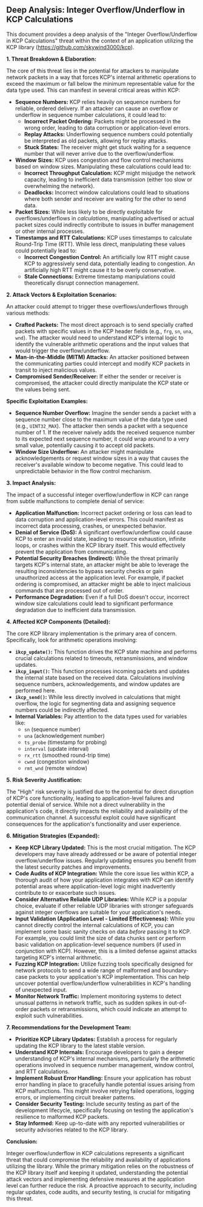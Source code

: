 ## Deep Analysis: Integer Overflow/Underflow in KCP Calculations

This document provides a deep analysis of the "Integer Overflow/Underflow in KCP Calculations" threat within the context of an application utilizing the KCP library (https://github.com/skywind3000/kcp).

**1. Threat Breakdown & Elaboration:**

The core of this threat lies in the potential for attackers to manipulate network packets in a way that forces KCP's internal arithmetic operations to exceed the maximum or fall below the minimum representable value for the data type used. This can manifest in several critical areas within KCP:

* **Sequence Numbers:** KCP relies heavily on sequence numbers for reliable, ordered delivery. If an attacker can cause an overflow or underflow in sequence number calculations, it could lead to:
    * **Incorrect Packet Ordering:**  Packets might be processed in the wrong order, leading to data corruption or application-level errors.
    * **Replay Attacks:**  Underflowing sequence numbers could potentially be interpreted as old packets, allowing for replay attacks.
    * **Stuck States:**  The receiver might get stuck waiting for a sequence number that will never arrive due to the overflow/underflow.
* **Window Sizes:** KCP uses congestion and flow control mechanisms based on window sizes. Manipulating these calculations could lead to:
    * **Incorrect Throughput Calculation:**  KCP might misjudge the network capacity, leading to inefficient data transmission (either too slow or overwhelming the network).
    * **Deadlocks:**  Incorrect window calculations could lead to situations where both sender and receiver are waiting for the other to send data.
* **Packet Sizes:** While less likely to be directly exploitable for overflows/underflows in *calculations*, manipulating advertised or actual packet sizes could indirectly contribute to issues in buffer management or other internal processes.
* **Timestamps and RTT Calculations:** KCP uses timestamps to calculate Round-Trip Time (RTT). While less direct, manipulating these values could potentially lead to:
    * **Incorrect Congestion Control:**  An artificially low RTT might cause KCP to aggressively send data, potentially leading to congestion. An artificially high RTT might cause it to be overly conservative.
    * **Stale Connections:**  Extreme timestamp manipulations could theoretically disrupt connection management.

**2. Attack Vectors & Exploitation Scenarios:**

An attacker could attempt to trigger these overflows/underflows through various methods:

* **Crafted Packets:**  The most direct approach is to send specially crafted packets with specific values in the KCP header fields (e.g., `frg`, `sn`, `una`, `wnd`). The attacker would need to understand KCP's internal logic to identify the vulnerable arithmetic operations and the input values that would trigger the overflow/underflow.
* **Man-in-the-Middle (MITM) Attacks:** An attacker positioned between the communicating parties could intercept and modify KCP packets in transit to inject malicious values.
* **Compromised Sender/Receiver:** If either the sender or receiver is compromised, the attacker could directly manipulate the KCP state or the values being sent.

**Specific Exploitation Examples:**

* **Sequence Number Overflow:**  Imagine the sender sends a packet with a sequence number close to the maximum value of the data type used (e.g., `UINT32_MAX`). The attacker then sends a packet with a sequence number of 1. If the receiver naively adds the received sequence number to its expected next sequence number, it could wrap around to a very small value, potentially causing it to accept old packets.
* **Window Size Underflow:**  An attacker might manipulate acknowledgements or request window sizes in a way that causes the receiver's available window to become negative. This could lead to unpredictable behavior in the flow control mechanism.

**3. Impact Analysis:**

The impact of a successful integer overflow/underflow in KCP can range from subtle malfunctions to complete denial of service:

* **Application Malfunction:**  Incorrect packet ordering or loss can lead to data corruption and application-level errors. This could manifest as incorrect data processing, crashes, or unexpected behavior.
* **Denial of Service (DoS):**  A significant overflow/underflow could cause KCP to enter an invalid state, leading to resource exhaustion, infinite loops, or crashes within the KCP library itself. This would effectively prevent the application from communicating.
* **Potential Security Breaches (Indirect):** While the threat primarily targets KCP's internal state, an attacker might be able to leverage the resulting inconsistencies to bypass security checks or gain unauthorized access at the application level. For example, if packet ordering is compromised, an attacker might be able to inject malicious commands that are processed out of order.
* **Performance Degradation:**  Even if a full DoS doesn't occur, incorrect window size calculations could lead to significant performance degradation due to inefficient data transmission.

**4. Affected KCP Components (Detailed):**

The core KCP library implementation is the primary area of concern. Specifically, look for arithmetic operations involving:

* **`ikcp_update()`:**  This function drives the KCP state machine and performs crucial calculations related to timeouts, retransmissions, and window updates.
* **`ikcp_input()`:**  This function processes incoming packets and updates the internal state based on the received data. Calculations involving sequence numbers, acknowledgements, and window updates are performed here.
* **`ikcp_send()`:**  While less directly involved in calculations that might overflow, the logic for segmenting data and assigning sequence numbers could be indirectly affected.
* **Internal Variables:** Pay attention to the data types used for variables like:
    * `sn` (sequence number)
    * `una` (acknowledgement number)
    * `ts_probe` (timestamp for probing)
    * `interval` (update interval)
    * `rx_rtt` (smoothed round-trip time)
    * `cwnd` (congestion window)
    * `rmt_wnd` (remote window)

**5. Risk Severity Justification:**

The "High" risk severity is justified due to the potential for direct disruption of KCP's core functionality, leading to application-level failures and potential denial of service. While not a direct vulnerability in the application's code, it directly impacts the reliability and availability of the communication channel. A successful exploit could have significant consequences for the application's functionality and user experience.

**6. Mitigation Strategies (Expanded):**

* **Keep KCP Library Updated:** This is the most crucial mitigation. The KCP developers may have already addressed or be aware of potential integer overflow/underflow issues. Regularly updating ensures you benefit from the latest security patches and improvements.
* **Code Audits of KCP Integration:** While the core issue lies within KCP, a thorough audit of how your application integrates with KCP can identify potential areas where application-level logic might inadvertently contribute to or exacerbate such issues.
* **Consider Alternative Reliable UDP Libraries:**  While KCP is a popular choice, evaluate if other reliable UDP libraries with stronger safeguards against integer overflows are suitable for your application's needs.
* **Input Validation (Application Level - Limited Effectiveness):**  While you cannot directly control the internal calculations of KCP, you can implement some basic sanity checks on data *before* passing it to KCP. For example, you could limit the size of data chunks sent or perform basic validation on application-level sequence numbers (if used in conjunction with KCP). However, this is a limited defense against attacks targeting KCP's internal arithmetic.
* **Fuzzing KCP Integration:** Utilize fuzzing tools specifically designed for network protocols to send a wide range of malformed and boundary-case packets to your application's KCP implementation. This can help uncover potential overflow/underflow vulnerabilities in KCP's handling of unexpected input.
* **Monitor Network Traffic:** Implement monitoring systems to detect unusual patterns in network traffic, such as sudden spikes in out-of-order packets or retransmissions, which could indicate an attempt to exploit such vulnerabilities.

**7. Recommendations for the Development Team:**

* **Prioritize KCP Library Updates:** Establish a process for regularly updating the KCP library to the latest stable version.
* **Understand KCP Internals:** Encourage developers to gain a deeper understanding of KCP's internal mechanisms, particularly the arithmetic operations involved in sequence number management, window control, and RTT calculations.
* **Implement Robust Error Handling:** Ensure your application has robust error handling in place to gracefully handle potential issues arising from KCP malfunctions. This might involve retrying failed operations, logging errors, or implementing circuit breaker patterns.
* **Consider Security Testing:** Include security testing as part of the development lifecycle, specifically focusing on testing the application's resilience to malformed KCP packets.
* **Stay Informed:** Keep up-to-date with any reported vulnerabilities or security advisories related to the KCP library.

**Conclusion:**

Integer overflow/underflow in KCP calculations represents a significant threat that could compromise the reliability and availability of applications utilizing the library. While the primary mitigation relies on the robustness of the KCP library itself and keeping it updated, understanding the potential attack vectors and implementing defensive measures at the application level can further reduce the risk. A proactive approach to security, including regular updates, code audits, and security testing, is crucial for mitigating this threat.
